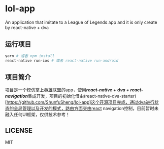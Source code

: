 # lol-app

An application that imitate to a League of Legends app and it is only create by react-native + dva

## 运行项目

```bash
yarn # 或者 npm install
react-native run-ios # 或者 react-native run-android
```

## 项目简介

项目是一个模仿掌上英雄联盟的app，使用***react-native + dva + react-navigation***集成开发，项目的初始化借由(react-native-dva-starter)[https://github.com/ShunfuSheng/lol-app]这个开源项目完成，通过dva进行状态的全局管理以及开发的模式，路由方面交由react navigation控制，目前暂时未融入任何UI框架，仅供技术参考！

## LICENSE

MIT

